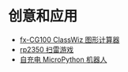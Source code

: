# 创意和应用

- [fx-CG100 ClassWiz 图形计算器](fx-cg100/readme.md)
- [rp2350 扫雷游戏](rp2350扫雷游戏/readme.md)
- [自充电 MicroPython 机器人](自充电机器人/readme)